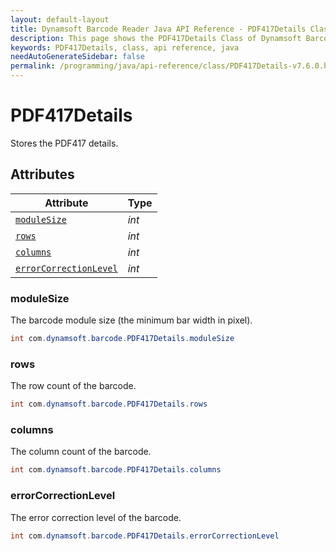 ```yaml
---
layout: default-layout
title: Dynamsoft Barcode Reader Java API Reference - PDF417Details Class
description: This page shows the PDF417Details Class of Dynamsoft Barcode Reader for Java SDK API Reference.
keywords: PDF417Details, class, api reference, java
needAutoGenerateSidebar: false
permalink: /programming/java/api-reference/class/PDF417Details-v7.6.0.html
---
```



# PDF417Details
Stores the PDF417 details.
  

## Attributes
  
| Attribute | Type |
|---------- | ---- |
| [`moduleSize`](#modulesize) | *int* |
| [`rows`](#rows) | *int* |
| [`columns`](#columns) | *int* |
| [`errorCorrectionLevel`](#errorcorrectionlevel) | *int* |


### moduleSize
The barcode module size (the minimum bar width in pixel).
```java
int com.dynamsoft.barcode.PDF417Details.moduleSize
```

### rows
The row count of the barcode.
```java
int com.dynamsoft.barcode.PDF417Details.rows
```

### columns
The column count of the barcode.
```java
int com.dynamsoft.barcode.PDF417Details.columns
```

### errorCorrectionLevel
The error correction level of the barcode.
```java
int com.dynamsoft.barcode.PDF417Details.errorCorrectionLevel
```
